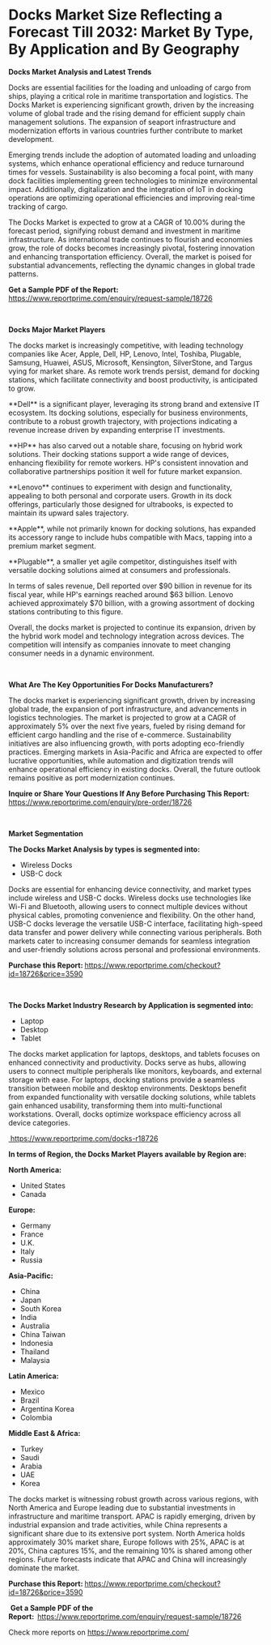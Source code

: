 <p><h1>Docks Market Size Reflecting a Forecast Till 2032: Market By Type, By Application and By Geography</h1></p><p><strong>Docks Market Analysis and Latest Trends</strong></p>
<p><p>Docks are essential facilities for the loading and unloading of cargo from ships, playing a critical role in maritime transportation and logistics. The Docks Market is experiencing significant growth, driven by the increasing volume of global trade and the rising demand for efficient supply chain management solutions. The expansion of seaport infrastructure and modernization efforts in various countries further contribute to market development. </p><p>Emerging trends include the adoption of automated loading and unloading systems, which enhance operational efficiency and reduce turnaround times for vessels. Sustainability is also becoming a focal point, with many dock facilities implementing green technologies to minimize environmental impact. Additionally, digitalization and the integration of IoT in docking operations are optimizing operational efficiencies and improving real-time tracking of cargo.</p><p>The Docks Market is expected to grow at a CAGR of 10.00% during the forecast period, signifying robust demand and investment in maritime infrastructure. As international trade continues to flourish and economies grow, the role of docks becomes increasingly pivotal, fostering innovation and enhancing transportation efficiency. Overall, the market is poised for substantial advancements, reflecting the dynamic changes in global trade patterns.</p></p>
<p><strong>Get a Sample PDF of the Report:&nbsp;</strong> <a href="https://www.reportprime.com/enquiry/request-sample/18726?utm_campaign=3166&utm_medium=2&utm_source=Github&utm_content=ia&utm_term=19032025&utm_id=docks">https://www.reportprime.com/enquiry/request-sample/18726</a></p>
<p>&nbsp;</p>
<p><strong>Docks Major Market Players</strong></p>
<p><p>The docks market is increasingly competitive, with leading technology companies like Acer, Apple, Dell, HP, Lenovo, Intel, Toshiba, Plugable, Samsung, Huawei, ASUS, Microsoft, Kensington, SilverStone, and Targus vying for market share. As remote work trends persist, demand for docking stations, which facilitate connectivity and boost productivity, is anticipated to grow.</p><p>**Dell** is a significant player, leveraging its strong brand and extensive IT ecosystem. Its docking solutions, especially for business environments, contribute to a robust growth trajectory, with projections indicating a revenue increase driven by expanding enterprise IT investments.</p><p>**HP** has also carved out a notable share, focusing on hybrid work solutions. Their docking stations support a wide range of devices, enhancing flexibility for remote workers. HP's consistent innovation and collaborative partnerships position it well for future market expansion.</p><p>**Lenovo** continues to experiment with design and functionality, appealing to both personal and corporate users. Growth in its dock offerings, particularly those designed for ultrabooks, is expected to maintain its upward sales trajectory.</p><p>**Apple**, while not primarily known for docking solutions, has expanded its accessory range to include hubs compatible with Macs, tapping into a premium market segment. </p><p>**Plugable**, a smaller yet agile competitor, distinguishes itself with versatile docking solutions aimed at consumers and professionals. </p><p>In terms of sales revenue, Dell reported over $90 billion in revenue for its fiscal year, while HP's earnings reached around $63 billion. Lenovo achieved approximately $70 billion, with a growing assortment of docking stations contributing to this figure.</p><p>Overall, the docks market is projected to continue its expansion, driven by the hybrid work model and technology integration across devices. The competition will intensify as companies innovate to meet changing consumer needs in a dynamic environment.</p></p>
<p>&nbsp;</p>
<p><strong>What Are The Key Opportunities For Docks Manufacturers?</strong></p>
<p><p>The docks market is experiencing significant growth, driven by increasing global trade, the expansion of port infrastructure, and advancements in logistics technologies. The market is projected to grow at a CAGR of approximately 5% over the next five years, fueled by rising demand for efficient cargo handling and the rise of e-commerce. Sustainability initiatives are also influencing growth, with ports adopting eco-friendly practices. Emerging markets in Asia-Pacific and Africa are expected to offer lucrative opportunities, while automation and digitization trends will enhance operational efficiency in existing docks. Overall, the future outlook remains positive as port modernization continues.</p></p>
<p><strong>Inquire or Share Your Questions If Any Before Purchasing This Report:</strong> <a href="https://www.reportprime.com/enquiry/pre-order/18726?utm_campaign=3166&utm_medium=2&utm_source=Github&utm_content=ia&utm_term=19032025&utm_id=docks">https://www.reportprime.com/enquiry/pre-order/18726</a></p>
<p>&nbsp;</p>
<p><strong>Market Segmentation</strong></p>
<p><strong>The Docks Market Analysis by types is segmented into:</strong></p>
<p><ul><li>Wireless Docks</li><li>USB-C dock</li></ul></p>
<p><p>Docks are essential for enhancing device connectivity, and market types include wireless and USB-C docks. Wireless docks use technologies like Wi-Fi and Bluetooth, allowing users to connect multiple devices without physical cables, promoting convenience and flexibility. On the other hand, USB-C docks leverage the versatile USB-C interface, facilitating high-speed data transfer and power delivery while connecting various peripherals. Both markets cater to increasing consumer demands for seamless integration and user-friendly solutions across personal and professional environments.</p></p>
<p><strong>Purchase this Report:&nbsp;</strong><a href="https://www.reportprime.com/checkout?id=18726&price=3590&utm_campaign=3166&utm_medium=2&utm_source=Github&utm_content=ia&utm_term=19032025&utm_id=docks">https://www.reportprime.com/checkout?id=18726&price=3590</a></p>
<p>&nbsp;</p>
<p><strong>The Docks Market Industry Research by Application is segmented into:</strong></p>
<p><ul><li>Laptop</li><li>Desktop</li><li>Tablet</li></ul></p>
<p><p>The docks market application for laptops, desktops, and tablets focuses on enhanced connectivity and productivity. Docks serve as hubs, allowing users to connect multiple peripherals like monitors, keyboards, and external storage with ease. For laptops, docking stations provide a seamless transition between mobile and desktop environments. Desktops benefit from expanded functionality with versatile docking solutions, while tablets gain enhanced usability, transforming them into multi-functional workstations. Overall, docks optimize workspace efficiency across all device categories.</p></p>
<p><a href="https://www.reportprime.com/docks-r18726?utm_campaign=3166&utm_medium=2&utm_source=Github&utm_content=ia&utm_term=19032025&utm_id=docks">&nbsp;https://www.reportprime.com/docks-r18726</a></p>
<p><strong>In terms of Region, the Docks Market Players available by Region are:</strong></p>
<p>
    <p> <strong> North America: </strong>
        <ul>
            <li>United States</li>
            <li>Canada</li>
        </ul>
        </p> 
    <p> <strong> Europe: </strong>
        <ul>
            <li>Germany</li>
            <li>France</li>
            <li>U.K.</li>
            <li>Italy</li>
            <li>Russia</li>
        </ul>
        </p> 
    <p> <strong> Asia-Pacific: </strong>
        <ul>
            <li>China</li>
            <li>Japan</li>
            <li>South Korea</li>
            <li>India</li>
            <li>Australia</li>
            <li>China Taiwan</li>
            <li>Indonesia</li>
            <li>Thailand</li>
            <li>Malaysia</li>
        </ul>
        </p> 
    <p> <strong> Latin America: </strong>
        <ul>
            <li>Mexico</li>
            <li>Brazil</li>
            <li>Argentina Korea</li>
            <li>Colombia</li>
        </ul>
        </p> 
    <p> <strong> Middle East & Africa: </strong>
        <ul>
            <li>Turkey</li>
            <li>Saudi</li>
            <li>Arabia</li>
            <li>UAE</li>
            <li>Korea</li>
        </ul>
    </p>
    </p>
<p><p>The docks market is witnessing robust growth across various regions, with North America and Europe leading due to substantial investments in infrastructure and maritime transport. APAC is rapidly emerging, driven by industrial expansion and trade activities, while China represents a significant share due to its extensive port system. North America holds approximately 30% market share, Europe follows with 25%, APAC is at 20%, China captures 15%, and the remaining 10% is shared among other regions. Future forecasts indicate that APAC and China will increasingly dominate the market.</p></p>
<p><strong>Purchase this Report: </strong><a href="https://www.reportprime.com/checkout?id=18726&price=3590&utm_campaign=3166&utm_medium=2&utm_source=Github&utm_content=ia&utm_term=19032025&utm_id=docks">https://www.reportprime.com/checkout?id=18726&price=3590</a></p>
<p>&nbsp;<strong>Get a Sample PDF of the Report:&nbsp;&nbsp;</strong><a href="https://www.reportprime.com/enquiry/request-sample/18726?utm_campaign=3166&utm_medium=2&utm_source=Github&utm_content=ia&utm_term=19032025&utm_id=docks">https://www.reportprime.com/enquiry/request-sample/18726</a></p>
<p><strong></strong></p>
<p>Check more reports on <a href="https://www.reportprime.com/?utm_campaign=3166&utm_medium=2&utm_source=Github&utm_content=ia&utm_term=19032025&utm_id=docks">https://www.reportprime.com/</a></p>